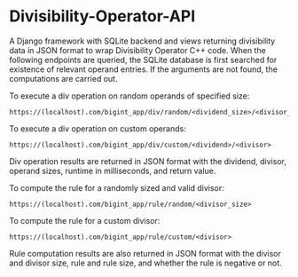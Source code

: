 # Divisibility-Operator-API
A Django framework with SQLite backend and views returning divisibility data in JSON format to wrap Divisibility Operator C++ code. When the following endpoints are queried, the SQLite database is first searched for existence of relevant operand entries. If the arguments are not found, the computations are carried out.

To execute a div operation on random operands of specified size:

    https://(localhost).com/bigint_app/div/random/<dividend_size>/<divisor_size>

To execute a div operation on custom operands:

    https://(localhost).com/bigint_app/div/custom/<dividend>/<divisor>

Div operation results are returned in JSON format with the dividend, divisor, operand sizes, runtime in milliseconds, and return value.

To compute the rule for a randomly sized and valid divisor:

    https://(localhost).com/bigint_app/rule/random/<divisor_size>
    
To compute the rule for a custom divisor:

    https://(localhost).com/bigint_app/rule/custom/<divisor>
    
Rule computation results are also returned in JSON format with the divisor and divisor size, rule and rule size, and whether the rule is negative or not.
